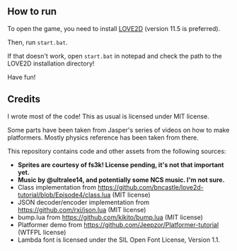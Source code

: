 ## How to run

To open the game, you need to install [LOVE2D](https://love2d.org/) (version 11.5 is preferred).

Then, run `start.bat`.

If that doesn't work, open `start.bat` in notepad and check the path to the LOVE2D installation directory!

Have fun!



## Credits

I wrote most of the code! This as usual is licensed under MIT license.

Some parts have been taken from Jasper's series of videos on how to make platformers.
Mostly physics reference has been taken from there.

This repository contains code and other assets from the following sources:

- **Sprites are courtesy of fs3k! License pending, it's not that important yet.**
- **Music by @ultralee14, and potentially some NCS music. I'm not sure.**
- Class implementation from https://github.com/bncastle/love2d-tutorial/blob/Episode4/class.lua (MIT license)
- JSON decoder/encoder implementation from https://github.com/rxi/json.lua (MIT license)
- bump.lua from https://github.com/kikito/bump.lua (MIT license)
- Platformer demo from https://github.com/Jeepzor/Platformer-tutorial (WTFPL license)
- Lambda font is licensed under the SIL Open Font License, Version 1.1.